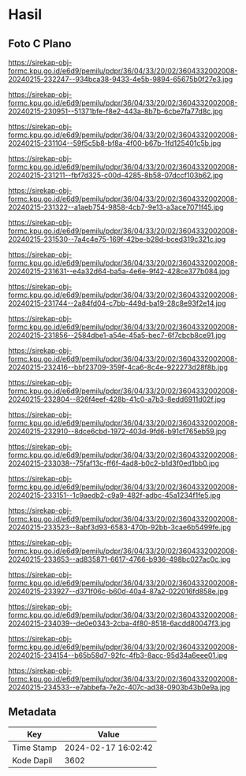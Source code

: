 # Hasil

## Foto C Plano

https://sirekap-obj-formc.kpu.go.id/e6d9/pemilu/pdpr/36/04/33/20/02/3604332002008-20240215-232247--934bca38-9433-4e5b-9894-65675b0f27e3.jpg

https://sirekap-obj-formc.kpu.go.id/e6d9/pemilu/pdpr/36/04/33/20/02/3604332002008-20240215-230951--51371bfe-f8e2-443a-8b7b-6cbe7fa77d8c.jpg

https://sirekap-obj-formc.kpu.go.id/e6d9/pemilu/pdpr/36/04/33/20/02/3604332002008-20240215-231104--59f5c5b8-bf8a-4f00-b67b-1fd125401c5b.jpg

https://sirekap-obj-formc.kpu.go.id/e6d9/pemilu/pdpr/36/04/33/20/02/3604332002008-20240215-231211--fbf7d325-c00d-4285-8b58-07dccf103b62.jpg

https://sirekap-obj-formc.kpu.go.id/e6d9/pemilu/pdpr/36/04/33/20/02/3604332002008-20240215-231322--a1aeb754-9858-4cb7-9e13-a3ace7071f45.jpg

https://sirekap-obj-formc.kpu.go.id/e6d9/pemilu/pdpr/36/04/33/20/02/3604332002008-20240215-231530--7a4c4e75-169f-42be-b28d-bced319c321c.jpg

https://sirekap-obj-formc.kpu.go.id/e6d9/pemilu/pdpr/36/04/33/20/02/3604332002008-20240215-231631--e4a32d64-ba5a-4e6e-9f42-428ce377b084.jpg

https://sirekap-obj-formc.kpu.go.id/e6d9/pemilu/pdpr/36/04/33/20/02/3604332002008-20240215-231744--2a84fd04-c7bb-449d-ba19-28c8e93f2e14.jpg

https://sirekap-obj-formc.kpu.go.id/e6d9/pemilu/pdpr/36/04/33/20/02/3604332002008-20240215-231856--2584dbe1-a54e-45a5-bec7-6f7cbcb8ce91.jpg

https://sirekap-obj-formc.kpu.go.id/e6d9/pemilu/pdpr/36/04/33/20/02/3604332002008-20240215-232416--bbf23709-359f-4ca6-8c4e-922273d28f8b.jpg

https://sirekap-obj-formc.kpu.go.id/e6d9/pemilu/pdpr/36/04/33/20/02/3604332002008-20240215-232804--826f4eef-428b-41c0-a7b3-8edd6911d02f.jpg

https://sirekap-obj-formc.kpu.go.id/e6d9/pemilu/pdpr/36/04/33/20/02/3604332002008-20240215-232910--8dce6cbd-1972-403d-9fd6-b91cf765eb59.jpg

https://sirekap-obj-formc.kpu.go.id/e6d9/pemilu/pdpr/36/04/33/20/02/3604332002008-20240215-233038--75faf13c-ff6f-4ad8-b0c2-b1d3f0ed1bb0.jpg

https://sirekap-obj-formc.kpu.go.id/e6d9/pemilu/pdpr/36/04/33/20/02/3604332002008-20240215-233151--1c9aedb2-c9a9-482f-adbc-45a1234f1fe5.jpg

https://sirekap-obj-formc.kpu.go.id/e6d9/pemilu/pdpr/36/04/33/20/02/3604332002008-20240215-233523--8abf3d93-6583-470b-92bb-3cae6b5499fe.jpg

https://sirekap-obj-formc.kpu.go.id/e6d9/pemilu/pdpr/36/04/33/20/02/3604332002008-20240215-233653--ad835871-6617-4766-b936-498bc027ac0c.jpg

https://sirekap-obj-formc.kpu.go.id/e6d9/pemilu/pdpr/36/04/33/20/02/3604332002008-20240215-233927--d371f06c-b60d-40a4-87a2-022016fd858e.jpg

https://sirekap-obj-formc.kpu.go.id/e6d9/pemilu/pdpr/36/04/33/20/02/3604332002008-20240215-234039--de0e0343-2cba-4f80-8518-6acdd80047f3.jpg

https://sirekap-obj-formc.kpu.go.id/e6d9/pemilu/pdpr/36/04/33/20/02/3604332002008-20240215-234154--b65b58d7-92fc-4fb3-8acc-95d34a6eee01.jpg

https://sirekap-obj-formc.kpu.go.id/e6d9/pemilu/pdpr/36/04/33/20/02/3604332002008-20240215-234533--e7abbefa-7e2c-407c-ad38-0903b43b0e9a.jpg


## Metadata

| Key        | Value               |
| ---------- | ------------------- |
| Time Stamp | 2024-02-17 16:02:42 |
| Kode Dapil | 3602                |



